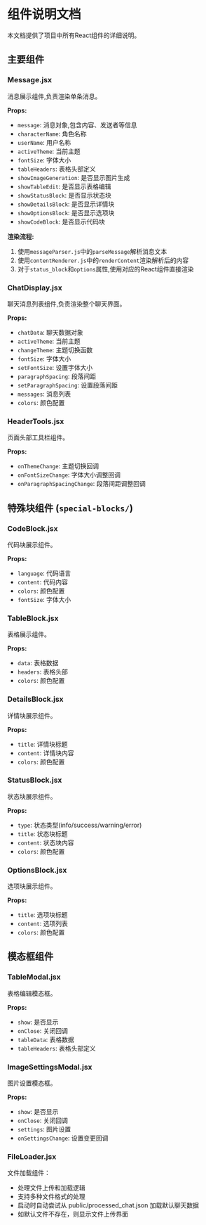 # 组件说明文档

本文档提供了项目中所有React组件的详细说明。

## 主要组件

### Message.jsx
消息展示组件,负责渲染单条消息。

**Props:**
- `message`: 消息对象,包含内容、发送者等信息
- `characterName`: 角色名称
- `userName`: 用户名称
- `activeTheme`: 当前主题
- `fontSize`: 字体大小
- `tableHeaders`: 表格头部定义
- `showImageGeneration`: 是否显示图片生成
- `showTableEdit`: 是否显示表格编辑
- `showStatusBlock`: 是否显示状态块
- `showDetailsBlock`: 是否显示详情块
- `showOptionsBlock`: 是否显示选项块
- `showCodeBlock`: 是否显示代码块

**渲染流程:**
1. 使用`messageParser.js`中的`parseMessage`解析消息文本
2. 使用`contentRenderer.js`中的`renderContent`渲染解析后的内容
3. 对于`status_block`和`options`属性,使用对应的React组件直接渲染

### ChatDisplay.jsx
聊天消息列表组件,负责渲染整个聊天界面。

**Props:**
- `chatData`: 聊天数据对象
- `activeTheme`: 当前主题
- `changeTheme`: 主题切换函数
- `fontSize`: 字体大小
- `setFontSize`: 设置字体大小
- `paragraphSpacing`: 段落间距
- `setParagraphSpacing`: 设置段落间距
- `messages`: 消息列表
- `colors`: 颜色配置

### HeaderTools.jsx
页面头部工具栏组件。

**Props:**
- `onThemeChange`: 主题切换回调
- `onFontSizeChange`: 字体大小调整回调
- `onParagraphSpacingChange`: 段落间距调整回调

## 特殊块组件 (`special-blocks/`)

### CodeBlock.jsx
代码块展示组件。

**Props:**
- `language`: 代码语言
- `content`: 代码内容
- `colors`: 颜色配置
- `fontSize`: 字体大小

### TableBlock.jsx
表格展示组件。

**Props:**
- `data`: 表格数据
- `headers`: 表格头部
- `colors`: 颜色配置

### DetailsBlock.jsx
详情块展示组件。

**Props:**
- `title`: 详情块标题
- `content`: 详情块内容
- `colors`: 颜色配置

### StatusBlock.jsx
状态块展示组件。

**Props:**
- `type`: 状态类型(info/success/warning/error)
- `title`: 状态块标题
- `content`: 状态块内容
- `colors`: 颜色配置

### OptionsBlock.jsx
选项块展示组件。

**Props:**
- `title`: 选项块标题
- `content`: 选项列表
- `colors`: 颜色配置

## 模态框组件

### TableModal.jsx
表格编辑模态框。

**Props:**
- `show`: 是否显示
- `onClose`: 关闭回调
- `tableData`: 表格数据
- `tableHeaders`: 表格头部定义

### ImageSettingsModal.jsx
图片设置模态框。

**Props:**
- `show`: 是否显示
- `onClose`: 关闭回调
- `settings`: 图片设置
- `onSettingsChange`: 设置变更回调

### FileLoader.jsx
文件加载组件：
- 处理文件上传和加载逻辑
- 支持多种文件格式的处理
- 启动时自动尝试从 public/processed_chat.json 加载默认聊天数据
- 如默认文件不存在，则显示文件上传界面 
